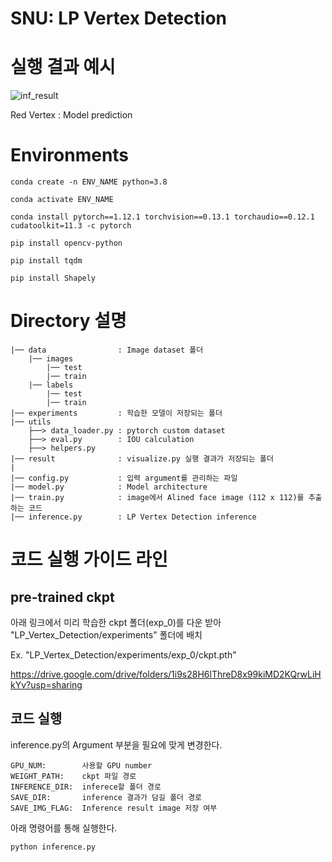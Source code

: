 # SNU: LP Vertex Detection



# 실행 결과 예시 

![inf_result](https://user-images.githubusercontent.com/68048434/234839227-a1ab0599-532f-497d-badd-bc8ecd4f69be.jpg)

Red Vertex      : Model prediction


# Environments
```
conda create -n ENV_NAME python=3.8

conda activate ENV_NAME

conda install pytorch==1.12.1 torchvision==0.13.1 torchaudio==0.12.1 cudatoolkit=11.3 -c pytorch

pip install opencv-python

pip install tqdm

pip install Shapely
```


# Directory 설명
    |── data                : Image dataset 폴더
        |── images
            |── test
            |── train
        |── labels
            |── test
            |── train
    |── experiments         : 학습한 모델이 저장되는 폴더
    |── utils
        ├──> data_loader.py : pytorch custom dataset
        ├──> eval.py        : IOU calculation
        ├──> helpers.py
    |── result              : visualize.py 실행 결과가 저장되는 폴더 
    |
    |── config.py           : 입력 argument를 관리하는 파일
    |── model.py            : Model architecture
    |── train.py            : image에서 Alined face image (112 x 112)를 추출하는 코드
    |── inference.py        : LP Vertex Detection inference




# 코드 실행 가이드 라인


## pre-trained ckpt


아래 링크에서 미리 학습한 ckpt 폴더(exp_0)를 다운 받아 "LP_Vertex_Detection/experiments" 폴더에 배치

Ex. "LP_Vertex_Detection/experiments/exp_0/ckpt.pth"

https://drive.google.com/drive/folders/1i9s28H6lThreD8x99kiMD2KQrwLiHkYv?usp=sharing

## 코드 실행

  inference.py의 Argument 부분을 필요에 맞게 변경한다.

    GPU_NUM:        사용할 GPU number
    WEIGHT_PATH:    ckpt 파일 경로
    INFERENCE_DIR:  inferece할 폴더 경로
    SAVE_DIR:       inference 결과가 담길 폴더 경로
    SAVE_IMG_FLAG:  Inference result image 저장 여부

  아래 명령어를 통해 실행한다. 
     
    python inference.py 
